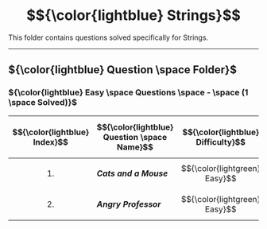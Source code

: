 # $${\color{lightblue} Strings}$$

This folder contains questions solved specifically for Strings.

-----

## ${\color{lightblue} Question \space Folder}$

### ${\color{lightblue} Easy \space Questions \space - \space (1 \space Solved)}$

| $${\color{lightblue} Index}$$ | $${\color{lightblue} Question \space Name}$$ | $${\color{lightblue} Difficulty}$$ | $${\color{lightblue} Links}$$ | $${\color{lightblue} Arrays \space Concepts}$$ | $${\color{lightblue} Companies}$$ |
|-|-|-|-|-|-|
| $${1.}$$ | ***Cats and a Mouse*** | $${\color{lightgreen} Easy}$$ | [CatsAndMouse](https://www.hackerrank.com/challenges/cats-and-a-mouse/problem?isFullScreen=true) | ***String, Math*** | ***Unknown*** |
| $${2.}$$ | ***Angry Professor*** | $${\color{lightgreen} Easy}$$ | [AngryProfessor](https://www.hackerrank.com/challenges/angry-professor/problem?isFullScreen=true) | ***String, Array, Streams*** | ***Unknown*** |
